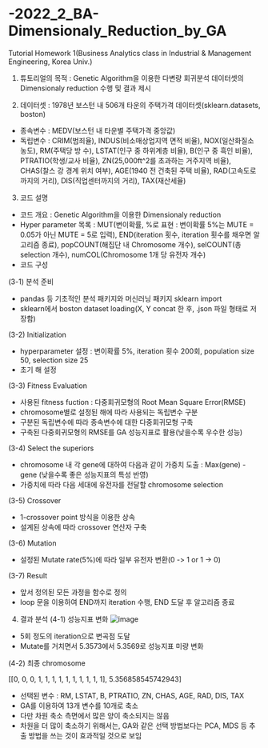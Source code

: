 # -2022_2_BA-Dimensionaly_Reduction_by_GA
Tutorial Homework 1(Business Analytics class in Industrial &amp; Management Engineering, Korea Univ.)

1. 튜토리얼의 목적 : Genetic Algorithm을 이용한 다변량 회귀분석 데이터셋의 Dimensionaly reduction 수행 및 결과 제시

2. 데이터셋 : 1978년 보스턴 내 506개 타운의 주택가격 데이터셋(sklearn.datasets, boston)
 - 종속변수 : MEDV(보스턴 내 타운별 주택가격 중앙값)
 - 독립변수 : CRIM(범죄율), INDUS(비소매상업지역 면적 비율), NOX(일산화질소 농도), RM(주택당 방 수), LSTAT(인구 중 하위계층 비율), B(인구 중 흑인 비율), PTRATIO(학생/교사 비율), ZN(25,000ft^2를 초과하는 거주지역 비율), CHAS(찰스 강 경계 위치 여부), AGE(1940 전 건축된 주택 비율), RAD(고속도로까지의 거리), DIS(직업센터까지의 거리), TAX(재산세율)

3. 코드 설명 
 - 코드 개요 : Genetic Algorithm을 이용한 Dimensionaly reduction
 - Hyper parameter 목록 : MUT(변이확률, %로 표현 : 변이확률 5%는 MUTE = 0.05가 아닌 MUTE = 5로 입력), END(iteration 횟수, iteration 횟수를 채우면 알고리즘 종료), popCOUNT(해집단 내 Chromosome 개수), selCOUNT(총 selection 개수), numCOL(Chromosome 1개 당 유전자 개수)
 - 코드 구성

 (3-1) 분석 준비
  - pandas 등 기초적인 분석 패키지와 머신러닝 패키지 sklearn import
  - sklearn에서 boston dataset loading(X, Y concat 한 후, .json 파일 형태로 저장함)

 (3-2) Initialization
  - hyperparameter 설정 : 변이확률 5%, iteration 횟수 200회, population size 50, selection size 25
  - 초기 해 설정

 (3-3) Fitness Evaluation
  - 사용된 fitness fuction : 다중회귀모형의 Root Mean Square Error(RMSE)
  - chromosome별로 설정된 해에 따라 사용되는 독립변수 구분
  - 구분된 독립변수에 따라 종속변수에 대한 다중회귀모형 구축
  - 구축된 다중회귀모형의 RMSE를 GA 성능지표로 활용(낮을수록 우수한 성능)

 (3-4) Select the superiors
  - chromosome 내 각 gene에 대하여 다음과 같이 가중치 도출 : Max(gene) - gene (낮을수록 좋은 성능지표의 특성 반영)
  - 가중치에 따라 다음 세대에 유전자를 전달할 chromosome selection

 (3-5) Crossover
  - 1-crossover point 방식을 이용한 상속
  - 설계된 상속에 따라 crossover 연산자 구축

 (3-6) Mutation
  - 설정된 Mutate rate(5%)에 따라 일부 유전자 변환(0 -> 1 or 1 -> 0)

 (3-7) Result
  - 앞서 정의된 모든 과정을 함수로 정의
  - loop 문을 이용하여 END까지 iteration 수행, END 도달 후 알고리즘 종료

4. 결과 분석
 (4-1) 성능지표 변화
![image](https://user-images.githubusercontent.com/106015570/195500049-f7aba6e0-232c-47a8-b002-5a906fb2e53a.png)
  - 5회 정도의 iteration으로 변곡점 도달
  - Mutate를 거치면서 5.3573에서 5.3569로 성능지표 미량 변화

 (4-2) 최종 chromosome

[[0, 0, 0, 1, 1, 1, 1, 1, 1, 1, 1, 1, 1], 5.356858545742943]

   - 선택된 변수 : RM, LSTAT, B, PTRATIO, ZN, CHAS, AGE, RAD, DIS, TAX
   - GA를 이용하여 13개 변수를 10개로 축소
   - 다만 차원 축소 측면에서 많은 양이 축소되지는 않음 
   - 차원을 더 많이 축소하기 위해서는, GA와 같은 선택 방법보다는 PCA, MDS 등 추출 방법을 쓰는 것이 효과적일 것으로 보임 

